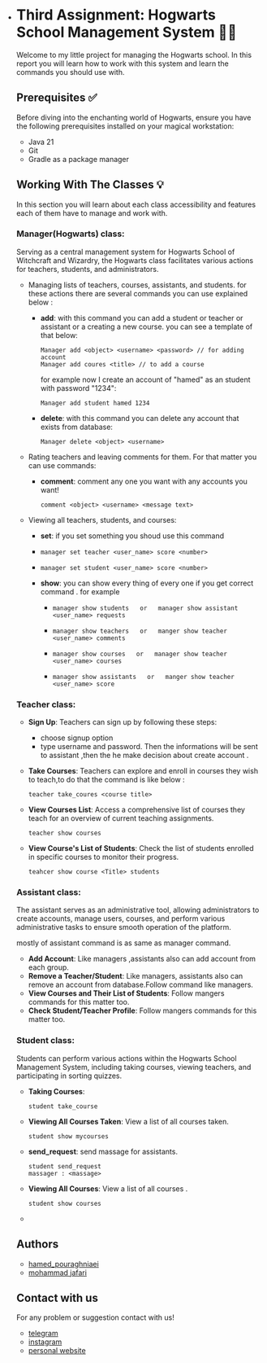 * # Third Assignment: Hogwarts School Management System 🧙‍♂️

  Welcome to my little project for managing the Hogwarts school. In this report you will learn how to work 
  with this system and learn the commands you should use with.

  ## Prerequisites ✅

  Before diving into the enchanting world of Hogwarts, ensure you have the following prerequisites installed on your magical workstation:

  - Java 21
  - Git
  - Gradle as a package manager

  ## Working With The Classes 💡

  In this section you will learn about each class accessibility and features each of them have
  to manage and work with.

  ### Manager(Hogwarts) class:

  Serving as a central management system for Hogwarts School of Witchcraft and Wizardry, the Hogwarts class facilitates various actions for teachers, students, and administrators.

  - Managing lists of teachers, courses, assistants, and students. for these actions there are several commands you can use explained below :
    - **add**: with this command you can add a student or teacher or assistant or a creating a new course. you can see a template of that below:
      ```
      Manager add <object> <username> <password> // for adding account
      Manager add coures <title> // to add a course
      ```
      for example now I create an account of "hamed" as an student with password "1234":
      ```
      Manager add student hamed 1234
      ```
    - **delete**: with this command you can delete any account that exists from database:
      ```
      Manager delete <object> <username>
      ```
    
  - Rating teachers and leaving comments for them. For that matter you can use commands:
    - **comment**: comment any one you want with any accounts you want!
      
      ```
      comment <object> <username> <message text> 
      ```
    
  - Viewing all teachers, students, and courses:
    - **set**: if you set something you shoud use this command 
    
    - ```
      manager set teacher <user_name> score <number>
      ```
    
    - ```
      manager set student <user_name> score <number>
      ```
    
    - **show**: you can show every thing of every one if you get correct command . for example 
    
      - ```
        manager show students   or   manager show assistant <user_name> requests
        ```
    
      - ```
        manager show teachers   or   manger show teacher <user_name> comments
        ```
    
      - ```
        manager show courses   or   manager show teacher <user_name> courses
        ```
    
      - ```
        manager show assistants   or   manger show teacher <user_name> score
        ```

  ### Teacher class:

  - **Sign Up**: Teachers can sign up by following these steps:
    - choose signup option 
    - type username and password. Then the informations will be sent to assistant ,then the he make decision about create account .  
  - **Take Courses**: Teachers can explore and enroll in courses they wish to teach,to do that the command is like below :
      ```
      teacher take_coures <course title>
      ```
  - **View Courses List**: Access a comprehensive list of courses they teach for an overview of current teaching assignments.
      
      ```
      teacher show courses
      ```
  - **View Course's List of Students**: Check the list of students enrolled in specific courses to monitor their progress.
      
      ```
      teahcer show course <Title> students
      ```
  ### Assistant class:

  The assistant serves as an administrative tool, allowing administrators to create accounts, manage users, courses, and perform various administrative tasks to ensure smooth operation of the platform.

  mostly of assistant command is as same as manager command.

  - **Add Account**: Like managers ,assistants also can add account from each group.
  - **Remove a Teacher/Student**: Like managers, assistants also can remove an account from database.Follow command like managers.
  - **View Courses and Their List of Students**: Follow mangers commands for this matter too.
  - **Check Student/Teacher Profile**: Follow mangers commands for this matter too.

  ### Student class:

  Students can perform various actions within the Hogwarts School Management System, including taking courses, viewing teachers, and participating in sorting quizzes.

  - **Taking Courses**: 
      
      ```
      student take_course
      ```
  - **Viewing All Courses Taken**: View a list of all courses taken.
      
      ```
      student show mycourses
      ```
      
  - **send_request**: send massage for assistants.
      
      ```
      student send_request 
      massager : <massage>
      ```

  - **Viewing All Courses**: View a list of all courses .

    ```
    student show courses
    ```

  - 

  ## Authors

  * [hamed_pouraghniaei](blahblah.com)
  * [mohammad jafari](blahblah.com)

  ## Contact with us
  For any problem or suggestion contact with us!
  * [telegram](https://t.me/hamedpoor84)
  * [instagram](https://t.me/hamedpoor84)
  * [personal website](https://t.me/hamedpoor84)